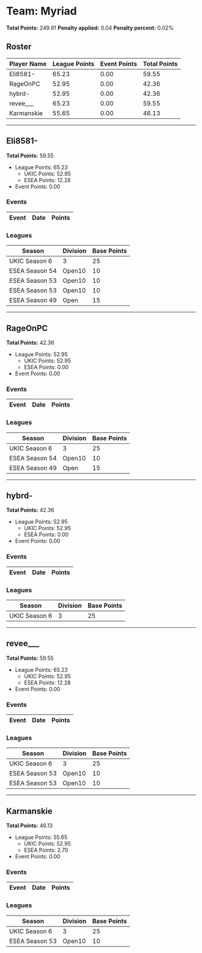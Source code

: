 # Team: Myriad

**Total Points:** 249.91
**Penalty applied:** 0.04
**Penalty percent:** 0.02%

## Roster
| Player Name | League Points | Event Points | Total Points |
|-------------|--------------|--------------|-------------|
| Eli8581- | 65.23 | 0.00 | 59.55 |
| RageOnPC | 52.95 | 0.00 | 42.36 |
| hybrd- | 52.95 | 0.00 | 42.36 |
| revee___ | 65.23 | 0.00 | 59.55 |
| Karmanskie | 55.65 | 0.00 | 46.13 |

---

## Eli8581-

**Total Points:** 59.55

- League Points: 65.23
  - UKIC Points: 52.95
  - ESEA Points: 12.28
- Event Points: 0.00

### Events
| Event | Date | Points |
|-------|------|--------|
### Leagues
| Season | Division | Base Points |
|--------|----------|-------------|
| UKIC Season 6 | 3 | 25 |
| ESEA Season 54 | Open10 | 10 |
| ESEA Season 53 | Open10 | 10 |
| ESEA Season 53 | Open10 | 10 |
| ESEA Season 49 | Open | 15 |
---

## RageOnPC

**Total Points:** 42.36

- League Points: 52.95
  - UKIC Points: 52.95
  - ESEA Points: 0.00
- Event Points: 0.00

### Events
| Event | Date | Points |
|-------|------|--------|
### Leagues
| Season | Division | Base Points |
|--------|----------|-------------|
| UKIC Season 6 | 3 | 25 |
| ESEA Season 54 | Open10 | 10 |
| ESEA Season 49 | Open | 15 |
---

## hybrd-

**Total Points:** 42.36

- League Points: 52.95
  - UKIC Points: 52.95
  - ESEA Points: 0.00
- Event Points: 0.00

### Events
| Event | Date | Points |
|-------|------|--------|
### Leagues
| Season | Division | Base Points |
|--------|----------|-------------|
| UKIC Season 6 | 3 | 25 |
---

## revee___

**Total Points:** 59.55

- League Points: 65.23
  - UKIC Points: 52.95
  - ESEA Points: 12.28
- Event Points: 0.00

### Events
| Event | Date | Points |
|-------|------|--------|
### Leagues
| Season | Division | Base Points |
|--------|----------|-------------|
| UKIC Season 6 | 3 | 25 |
| ESEA Season 53 | Open10 | 10 |
| ESEA Season 53 | Open10 | 10 |
---

## Karmanskie

**Total Points:** 46.13

- League Points: 55.65
  - UKIC Points: 52.95
  - ESEA Points: 2.70
- Event Points: 0.00

### Events
| Event | Date | Points |
|-------|------|--------|
### Leagues
| Season | Division | Base Points |
|--------|----------|-------------|
| UKIC Season 6 | 3 | 25 |
| ESEA Season 53 | Open10 | 10 |